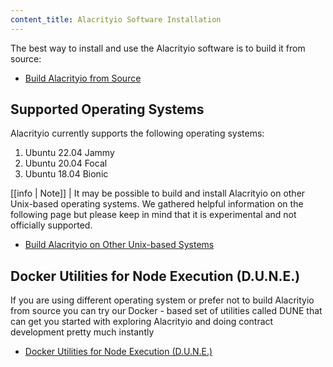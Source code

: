 ```yaml
---
content_title: Alacrityio Software Installation
---
```


The best way to install and use the Alacrityio software is to build it from source:

- [Build Alacrityio from Source](01_build-from-source/index.md)

## Supported Operating Systems

Alacrityio currently supports the following operating systems:

1. Ubuntu 22.04 Jammy
2. Ubuntu 20.04 Focal
3. Ubuntu 18.04 Bionic

[[info | Note]]
| It may be possible to build and install Alacrityio on other Unix-based operating systems. We gathered helpful information on the following page but please keep in mind that it is experimental and not officially supported.

- [Build Alacrityio on Other Unix-based Systems](01_build-from-source/00_build-unsupported-os.md)

## Docker Utilities for Node Execution (D.U.N.E.)

If you are using different operating system or prefer not to build Alacrityio from source you can try our Docker - based set of utilities called DUNE that can get you started with exploring Alacrityio and doing contract development pretty much instantly

- [Docker Utilities for Node Execution (D.U.N.E.)](https://github.com/AlacrityioIO/DUNE)
